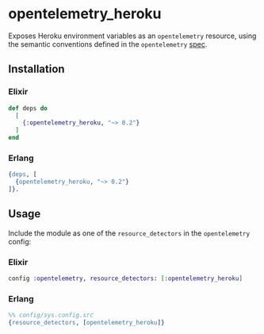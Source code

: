 # opentelemetry_heroku

Exposes Heroku environment variables as an `opentelemetry` resource, using the
semantic conventions defined in the `opentelemetry`
[spec](https://opentelemetry.io/docs/specs/otel/resource/semantic_conventions/cloud_provider/heroku/).

## Installation

### Elixir

```elixir
def deps do
  [
    {:opentelemetry_heroku, "~> 0.2"}
  ]
end
```

### Erlang

```erlang
{deps, [
  {opentelemetry_heroku, "~> 0.2"}
]}.
```

## Usage

Include the module as one of the `resource_detectors` in the `opentelemetry` config:

### Elixir

```elixir
config :opentelemetry, resource_detectors: [:opentelemetry_heroku]
```

### Erlang

```erlang
%% config/sys.config.src
{resource_detectors, [opentelemetry_heroku]}
```
